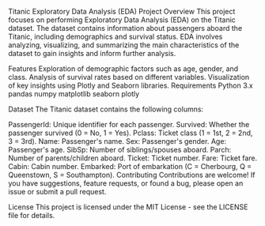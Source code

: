 Titanic Exploratory Data Analysis (EDA) Project
Overview
This project focuses on performing Exploratory Data Analysis (EDA) on the Titanic dataset. The dataset contains information about passengers aboard the Titanic, including demographics and survival status. EDA involves analyzing, visualizing, and summarizing the main characteristics of the dataset to gain insights and inform further analysis.

Features
Exploration of demographic factors such as age, gender, and class.
Analysis of survival rates based on different variables.
Visualization of key insights using Plotly and Seaborn libraries.
Requirements
Python 3.x
pandas
numpy
matplotlib
seaborn
plotly

Dataset
The Titanic dataset contains the following columns:

PassengerId: Unique identifier for each passenger.
Survived: Whether the passenger survived (0 = No, 1 = Yes).
Pclass: Ticket class (1 = 1st, 2 = 2nd, 3 = 3rd).
Name: Passenger's name.
Sex: Passenger's gender.
Age: Passenger's age.
SibSp: Number of siblings/spouses aboard.
Parch: Number of parents/children aboard.
Ticket: Ticket number.
Fare: Ticket fare.
Cabin: Cabin number.
Embarked: Port of embarkation (C = Cherbourg, Q = Queenstown, S = Southampton).
Contributing
Contributions are welcome! If you have suggestions, feature requests, or found a bug, please open an issue or submit a pull request.

License
This project is licensed under the MIT License - see the LICENSE file for details.
